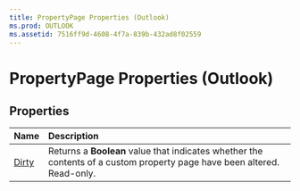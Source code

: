 ```yaml
---
title: PropertyPage Properties (Outlook)
ms.prod: OUTLOOK
ms.assetid: 7516ff9d-4608-4f7a-839b-432ad8f02559
---
```



# PropertyPage Properties (Outlook)

## Properties



|**Name**|**Description**|
|:-----|:-----|
|[Dirty](propertypage-dirty-property-outlook.md)|Returns a  **Boolean** value that indicates whether the contents of a custom property page have been altered. Read-only.|

